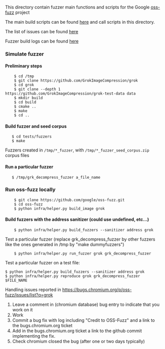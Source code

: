 This directory contain fuzzer main functions and scripts for the
Google [oss-fuzz](https://github.com/google/oss-fuzz/) project

The main build scripts can be found [here](https://github.com/google/oss-fuzz/tree/master/projects/grok)
and call scripts in this directory.

The list of issues can be found [here](https://bugs.chromium.org/p/oss-fuzz/issues/list?q=grok)

Fuzzer build logs can be found [here](https://oss-fuzz-build-logs.storage.googleapis.com/index.html#grok)


### Simulate fuzzer

#### Preliminary steps

```   
    $ cd /tmp
    $ git clone https://github.com/GrokImageCompression/grok
    $ cd grok
    $ git clone --depth 1 https://github.com/GrokImageCompression/grok-test-data data
    $ mkdir build
    $ cd build
    $ cmake ..
    $ make
    $ cd ..
```

#### Build fuzzer and seed corpus

 ```  
    $ cd tests/fuzzers
    $ make
```

Fuzzers created in `/tmp/*_fuzzer`, with `/tmp/*_fuzzer_seed_corpus.zip` corpus files

#### Run a particular fuzzer

 ```
    $ /tmp/grk_decompress_fuzzer a_file_name
```

### Run oss-fuzz locally

```
    $ git clone https://github.com/google/oss-fuzz.git
    $ cd oss-fuzz
    $ python infra/helper.py build_image grok
```

#### Build fuzzers with the address sanitizer (could use undefined, etc...)

```  
    $ python infra/helper.py build_fuzzers --sanitizer address grok
```

Test a particular fuzzer (replace grk_decompress_fuzzer by other fuzzers
like the ones generated in /tmp by "make dummyfuzzers")

```  
    $ python infra/helper.py run_fuzzer grok grk_decompress_fuzzer
```

Test a particular fuzzer on a test file:

```  
$ python infra/helper.py build_fuzzers --sanitizer address grok
$ python infra/helper.py reproduce grok grk_decompress_fuzzer $FILE_NAME
```


Handling issues reported in https://bugs.chromium.org/p/oss-fuzz/issues/list?q=grok


  1. Leave a comment in (chromium database) bug entry to indicate that you work on it
  1. Work
  1. Commit a bug fix with log including "Credit to OSS-Fuzz" and a link to the bugs.chromium.org ticket
  1. Add in the bugs.chromium.org ticket a link to the github commit implementing the fix.
  1. Check chromium closed the bug (after one or two days typically)
